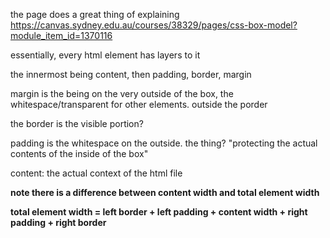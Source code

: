 the page does a great thing of explaining
https://canvas.sydney.edu.au/courses/38329/pages/css-box-model?module_item_id=1370116 

essentially, every html element has layers to it

the innermost being content, then padding, border, margin 

margin is the being on the very outside of the box, the whitespace/transparent for other elements. outside the porder

the border is the visible portion?

padding is the whitespace on the outside. the thing? "protecting the actual contents of the inside of the box"

content: the actual context of the html file

**note there is a difference between content width and total element width**

**total element width = left border + left padding + content width + right padding + right border**